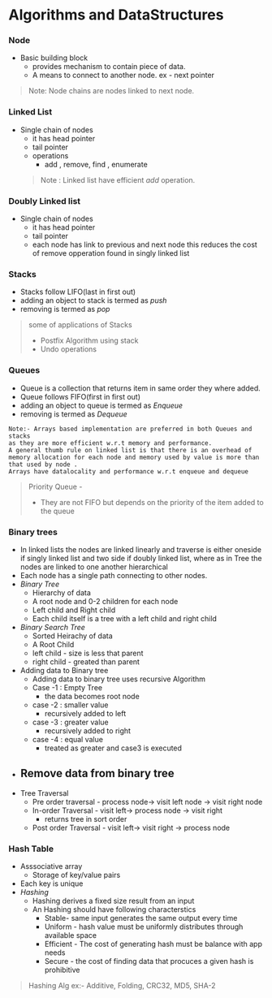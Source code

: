 # Algorithms and DataStructures

### Node
- Basic building block
    - provides mechanism to contain piece of data.
    - A means to connect to another node. ex - next pointer
 > Note: Node chains are nodes linked to next node. 

 ### Linked List
 - Single chain of nodes
    - it has head pointer
    - tail pointer
    - operations
        - add , remove, find , enumerate 
    > Note : Linked list have efficient *add* operation. 
### Doubly Linked list
- Single chain of nodes
    - it has head pointer 
    - tail pointer
    - each node has link to previous and next node
        this reduces the cost of remove opperation found in singly linked list
### Stacks
- Stacks follow LIFO(last in first out)
- adding an object to stack is termed as *push*
- removing is termed as *pop*
> some of applications of Stacks  
> - Postfix Algorithm using stack  
> - Undo operations

### Queues
- Queue is a collection that returns item in same order they where added.
- Queue follows FIFO(first in first out)
- adding an object to queue is termed as *Enqueue*
- removing is termed as *Dequeue*
 ```
Note:- Arrays based implementation are preferred in both Queues and stacks 
as they are more efficient w.r.t memory and performance.
A general thumb rule on linked list is that there is an overhead of memory allocation for each node and memory used by value is more than that used by node .
Arrays have datalocality and performance w.r.t enqueue and dequeue
 ``` 
> Priority Queue - 
> - They are not FIFO but depends on the priority of the item added to the queue

### Binary trees
- In linked lists the nodes are linked linearly and traverse is either oneside if singly linked list and two side if doubly linked list, where as in Tree the nodes are linked to one another hierarchical
- Each node has a single path connecting to other nodes.
- *Binary Tree* 
    - Hierarchy of data
    - A root node and 0-2 children for each node
    - Left child and Right child
    - Each child itself is a tree with a left child and right child
- *Binary Search Tree*
    - Sorted Heirachy of data
    - A Root Child
    - left child - size is less that parent
    - right child - greated than parent
- Adding data to Binary tree
    - Adding data to binary tree uses recursive Algorithm
    - Case -1 : Empty Tree 
        - the data becomes root node
    - case -2 : smaller value
        - recursively added to left
    - case -3 : greater value
        - recursively added to right
    - case -4 : equal value
        - treated as greater and case3 is executed
- Remove data from binary tree
    - 
- Tree Traversal
    - Pre order traversal - process node-> visit left node -> visit right node
    - In-order Traversal - visit left-> process node -> visit right 
        - returns tree in sort order
    - Post order Traversal - visit left-> visit right -> process node

### Hash Table 
- Asssociative array
    - Storage of key/value pairs
 - Each key is unique
 - *Hashing*
    - Hashing derives a fixed size result from an input
    - An Hashing should have following characterstics
        - Stable- same input generates the same output every time
        - Uniform - hash value must be uniformly distributes through available space
        - Efficient - The cost of generating hash must be balance with app needs
        - Secure - the cost of finding data that procuces a given hash is prohibitive
> Hashing Alg ex:- Additive, Folding, CRC32, MD5, SHA-2   
